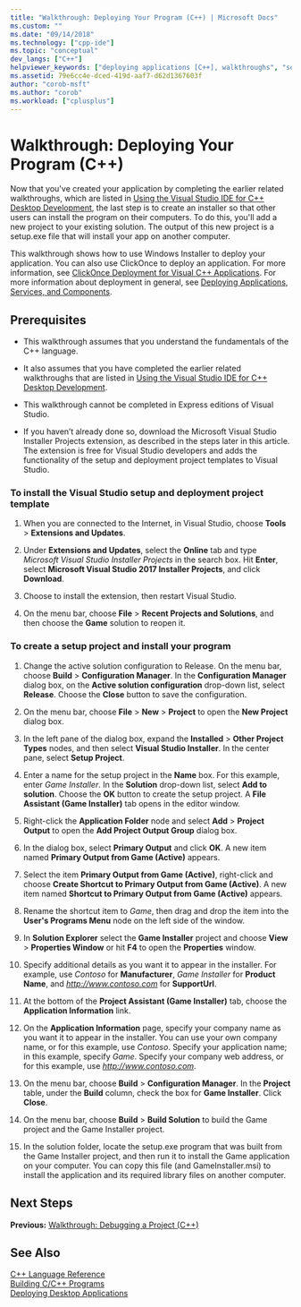```yaml
---
title: "Walkthrough: Deploying Your Program (C++) | Microsoft Docs"
ms.custom: ""
ms.date: "09/14/2018"
ms.technology: ["cpp-ide"]
ms.topic: "conceptual"
dev_langs: ["C++"]
helpviewer_keywords: ["deploying applications [C++], walkthroughs", "setup projects [C++]", "program deployments [C++]", "projects [C++], setup", "projects [C++], deploying programs", "application deployment [C++], walkthroughs"]
ms.assetid: 79e6cc4e-dced-419d-aaf7-d62d1367603f
author: "corob-msft"
ms.author: "corob"
ms.workload: ["cplusplus"]
---
```

# Walkthrough: Deploying Your Program (C++)
Now that you've created your application by completing the earlier related walkthroughs, which are listed in [Using the Visual Studio IDE for C++ Desktop Development](../ide/using-the-visual-studio-ide-for-cpp-desktop-development.md), the last step is to create an installer so that other users can install the program on their computers. To do this, you'll add a new project to your existing solution. The output of this new project is a setup.exe file that will install your app on another computer.  
  
 This walkthrough shows how to use Windows Installer to deploy your application. You can also use ClickOnce to deploy an application. For more information, see [ClickOnce Deployment for Visual C++ Applications](../ide/clickonce-deployment-for-visual-cpp-applications.md). For more information about deployment in general, see [Deploying Applications, Services, and Components](/visualstudio/deployment/deploying-applications-services-and-components).  
  
## Prerequisites  
  
- This walkthrough assumes that you understand the fundamentals of the C++ language.  
  
- It also assumes that you have completed the earlier related walkthroughs that are listed in [Using the Visual Studio IDE for C++ Desktop Development](../ide/using-the-visual-studio-ide-for-cpp-desktop-development.md).  
  
- This walkthrough cannot be completed in Express editions of Visual Studio.  
  
- If you haven’t already done so, download the Microsoft Visual Studio Installer Projects extension, as described in the steps later in this article. The extension is free for Visual Studio developers and adds the functionality of the setup and deployment project templates to Visual Studio.  
  
### To install the Visual Studio setup and deployment project template  

1. When you are connected to the Internet, in Visual Studio, choose **Tools** > **Extensions and Updates**.

1. Under **Extensions and Updates**, select the **Online** tab and type *Microsoft Visual Studio Installer Projects* in the search box. Hit **Enter**, select **Microsoft Visual Studio 2017 Installer Projects**, and click **Download**.

1. Choose to install the extension, then restart Visual Studio. 
  
1. On the menu bar, choose **File** > **Recent Projects and Solutions**, and then choose the **Game** solution to reopen it.  
  
### To create a setup project and install your program  
  
1. Change the active solution configuration to Release. On the menu bar, choose **Build** > **Configuration Manager**. In the **Configuration Manager** dialog box, on the **Active solution configuration** drop-down list, select **Release**. Choose the **Close** button to save the configuration.  
  
1. On the menu bar, choose **File** > **New** > **Project** to open the **New Project** dialog box.  
  
1. In the left pane of the dialog box, expand the **Installed** > **Other Project Types** nodes, and then select **Visual Studio Installer**. In the center pane, select **Setup Project**.  
  
1. Enter a name for the setup project in the **Name** box. For this example, enter *Game Installer*. In the **Solution** drop-down list, select **Add to solution**. Choose the **OK** button to create the setup project. A **File Assistant (Game Installer)** tab opens in the editor window.  

1. Right-click the **Application Folder** node and select **Add** > **Project Output** to open the **Add Project Output Group** dialog box.

1. In the dialog box, select **Primary Output** and click **OK**. A new item named **Primary Output from Game (Active)** appears.  

1. Select the item **Primary Output from Game (Active)**, right-click and choose **Create Shortcut to Primary Output from Game (Active)**. A new item named **Shortcut to Primary Output from Game (Active)** appears.

1. Rename the shortcut item to *Game*, then drag and drop the item into the **User's Programs Menu** node on the left side of the window.

1. In **Solution Explorer** select the **Game Installer** project and choose **View** > **Properties Window** or hit **F4** to open the **Properties** window.

1. Specify additional details as you want it to appear in the installer.  For example, use *Contoso* for **Manufacturer**, *Game Installer* for **Product Name**, and *http://www.contoso.com* for **SupportUrl**.
  
1. At the bottom of the **Project Assistant (Game Installer)** tab, choose the **Application Information** link.  
  
1. On the **Application Information** page, specify your company name as you want it to appear in the installer. You can use your own company name, or for this example, use *Contoso*. Specify your application name; in this example, specify *Game*. Specify your company web address, or for this example, use *http://www.contoso.com*.  

1. On the menu bar, choose **Build** > **Configuration Manager**. In the **Project** table, under the **Build** column, check the box for **Game Installer**. Click **Close**.
  
1. On the menu bar, choose **Build** > **Build Solution** to build the Game project and the Game Installer project.  
  
1. In the solution folder, locate the setup.exe program that was built from the Game Installer project, and then run it to install the Game application on your computer. You can copy this file (and GameInstaller.msi) to install the application and its required library files on another computer.   
  
## Next Steps  

**Previous:** [Walkthrough: Debugging a Project (C++)](../ide/walkthrough-debugging-a-project-cpp.md)<br/>
  
## See Also  

[C++ Language Reference](../cpp/cpp-language-reference.md)<br/> 
[Building C/C++ Programs](../build/building-c-cpp-programs.md)<br/>
[Deploying Desktop Applications](../ide/deploying-native-desktop-applications-visual-cpp.md)<br/>

